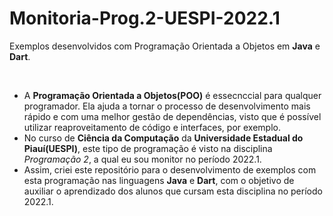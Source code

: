 # Monitoria-Prog.2-UESPI-2022.1
Exemplos desenvolvidos com Programação Orientada a Objetos em **Java** e **Dart**. 

<Br>

 - A **Programação Orientada a Objetos(POO)** é essecnccial para qualquer programador. Ela ajuda a tornar o processo de desenvolvimento mais rápido e com uma melhor gestão de dependências, visto que é possível utilizar reaproveitamento de código e interfaces, por exemplo.
 - No curso de **Ciência da Computação** da **Universidade Estadual do Piauí(UESPI)**, este tipo de programação é visto na disciplina *Programação 2*, a qual eu sou monitor no período 2022.1.
 - Assim, criei este repositório para o desenvolvimento de exemplos com esta programação nas linguagens **Java** e **Dart**, com o objetivo de auxiliar o aprendizado dos alunos que cursam esta disciplina no período 2022.1. 
